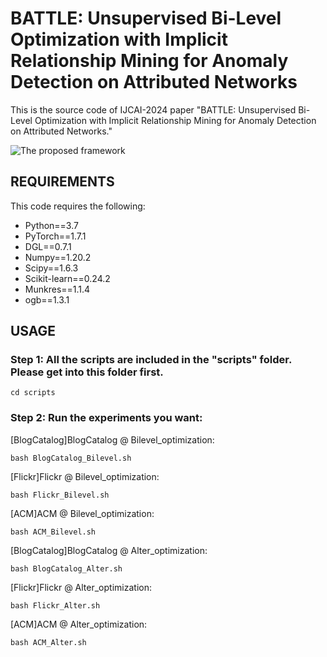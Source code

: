 # BATTLE: Unsupervised Bi-Level Optimization with Implicit Relationship Mining for Anomaly Detection on Attributed Networks

This is the source code of IJCAI-2024 paper "BATTLE: Unsupervised Bi-Level Optimization with Implicit Relationship Mining for Anomaly Detection on Attributed Networks." 

![The proposed framework](framework.png)

## REQUIREMENTS
This code requires the following:
* Python==3.7
* PyTorch==1.7.1
* DGL==0.7.1
* Numpy==1.20.2
* Scipy==1.6.3
* Scikit-learn==0.24.2
* Munkres==1.1.4
* ogb==1.3.1

## USAGE
### Step 1: All the scripts are included in the "scripts" folder. Please get into this folder first.
```
cd scripts
```

### Step 2: Run the experiments you want:

\[BlogCatalog\]BlogCatalog @ Bilevel_optimization:
```
bash BlogCatalog_Bilevel.sh
```
\[Flickr\]Flickr @ Bilevel_optimization:
```
bash Flickr_Bilevel.sh
```
\[ACM\]ACM @ Bilevel_optimization:
```
bash ACM_Bilevel.sh
```
\[BlogCatalog\]BlogCatalog @ Alter_optimization:
```
bash BlogCatalog_Alter.sh
```
\[Flickr\]Flickr @ Alter_optimization:
```
bash Flickr_Alter.sh
```
\[ACM\]ACM @ Alter_optimization:
```
bash ACM_Alter.sh
```
